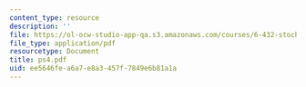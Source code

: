 ```yaml
---
content_type: resource
description: ''
file: https://ol-ocw-studio-app-qa.s3.amazonaws.com/courses/6-432-stochastic-processes-detection-and-estimation-spring-2004/ee5646fea6a7e8a3457f7849e6b81a1a_ps4.pdf
file_type: application/pdf
resourcetype: Document
title: ps4.pdf
uid: ee5646fe-a6a7-e8a3-457f-7849e6b81a1a
---
```


